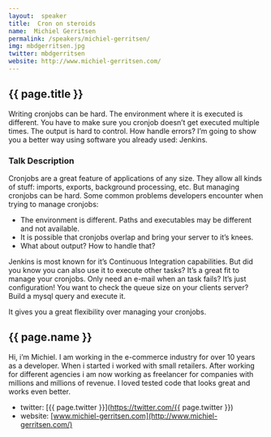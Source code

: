 ```yaml
---
layout:  speaker
title:  Cron on steroids
name:  Michiel Gerritsen
permalink: /speakers/michiel-gerritsen/
img: mbdgerritsen.jpg
twitter: mbdgerritsen
website: http://www.michiel-gerritsen.com/
---
```


## {{ page.title }}
Writing cronjobs can be hard. The environment where it is executed is different. You have to make sure you cronjob doesn’t get executed multiple times. The output is hard to control. How handle errors? I’m going to show you a better way using software you already used: Jenkins.

### Talk Description
Cronjobs are a great feature of applications of any size. They allow all kinds of stuff: imports, exports, background processing, etc. But managing cronjobs can be hard. Some common problems developers encounter when trying to manage cronjobs:

* The environment is different. Paths and executables may be different and not available.
* It is possible that cronjobs overlap and bring your server to it’s knees.
* What about output? How to handle that?

Jenkins is most known for it’s Continuous Integration capabilities. But did you know you can also use it to execute other tasks? It’s a great fit to manage your cronjobs. Only need an e-mail when an task fails? It’s just configuration! You want to check the queue size on your clients server? Build a mysql query and execute it.

It gives you a great flexibility over managing your cronjobs.

## {{ page.name }}
Hi, i’m Michiel. I am working in the e-commerce industry for over 10 years as a developer. When i started i worked with small retailers. After working for different agencies i am now working as freelancer for companies with millions and millions of revenue. I loved tested code that looks great and works even better.

- twitter: [{{ page.twitter }}](https://twitter.com/{{ page.twitter }})
- website: [www.michiel-gerritsen.com](http://www.michiel-gerritsen.com/)
